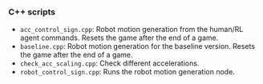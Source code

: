 ### C++ scripts
* `acc_control_sign.cpp`: Robot motion generation from the human/RL agent commands. Resets the game after the end of a game.
* `baseline.cpp`: Robot motion generation for the baseline version. Resets the game after the end of a game.
* `check_acc_scaling.cpp`: Check different accelerations.
* `robot_control_sign.cpp`: Runs the robot motion generation node.
